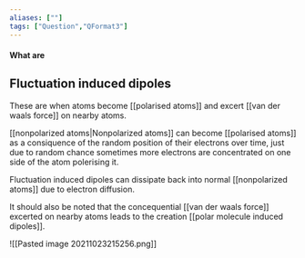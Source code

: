 ```yaml
---
aliases: [""]
tags: ["Question","QFormat3"]
---
```


#### What are
## Fluctuation induced dipoles
These are when atoms become [[polarised atoms]] and excert [[van der waals force]] on nearby atoms. 

[[nonpolarized atoms|Nonpolarized atoms]] can become [[polarised atoms]] as a consiquence of the random position of their electrons over time, just due to random chance sometimes more electrons are concentrated on one side of the atom polerising it.

Fluctuation induced dipoles can dissipate back into normal [[nonpolarized atoms]] due to electron diffusion.

It should also be noted that the concequential [[van der waals force]] excerted on nearby atoms leads to the creation [[polar molecule induced dipoles]].

![[Pasted image 20211023215256.png]]